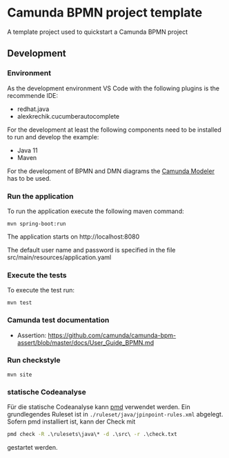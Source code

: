 # Camunda BPMN project template

A template project used to quickstart a Camunda BPMN project

## Development

### Environment

As the development environment VS Code with the following plugins is the recommende IDE:

* redhat.java
* alexkrechik.cucumberautocomplete

For the development at least the following components need to be installed to run and develop the example:

* Java 11
* Maven

For the development of BPMN and DMN diagrams the [Camunda Modeler](https://camunda.com/de/download/modeler/) has to be used.

### Run the application

To run the application execute the following maven command:

```
mvn spring-boot:run
```

The application starts on http://localhost:8080

The default user name and password is specified in the file src/main/resources/application.yaml

### Execute the tests

To execute the test run:

```
mvn test
```

### Camunda test documentation
* Assertion: https://github.com/camunda/camunda-bpm-assert/blob/master/docs/User_Guide_BPMN.md

### Run checkstyle

```
mvn site
```

### statische Codeanalyse

Für die statische Codeanalyse kann [pmd](https://pmd.github.io/) verwendet werden. Ein grundlegendes Ruleset ist in `./ruleset/java/jpinpoint-rules.xml` abgelegt. Sofern pmd installiert ist, kann der Check mit

```cmd
pmd check -R .\rulesets\java\* -d .\src\ -r .\check.txt
```

gestartet werden.